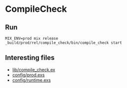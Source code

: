 # CompileCheck

## Run

```
MIX_ENV=prod mix release
_build/prod/rel/compile_check/bin/compile_check start
```

## Interesting files

- [lib/compile_check.ex](config/runtime.exs)
- [config/prod.exs](config/prod.exs)
- [config/runtime.exs](config/runtime.exs)
